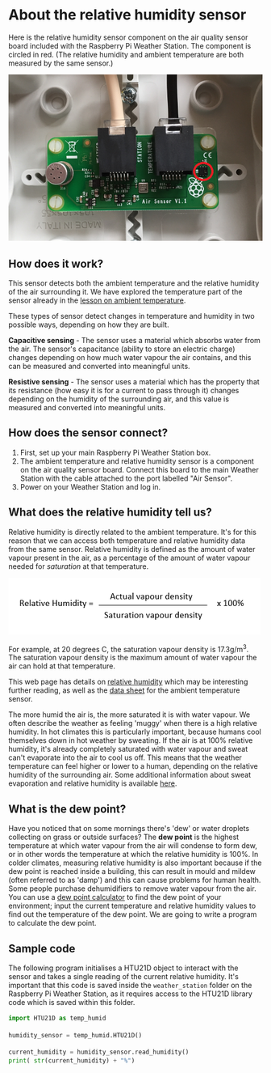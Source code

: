 # About the relative humidity sensor

Here is the relative humidity sensor component on the air quality sensor board included with the Raspberry Pi Weather Station. The component is circled in red. (The relative humidity and ambient temperature are both measured by the same sensor.)

![Relative Humidity Sensor](../lesson-7/images/air_board.png)

## How does it work?

This sensor detects both the ambient temperature and the relative humidity of the air surrounding it. We have explored the temperature part of the sensor already in the [lesson on ambient temperature](../lesson-6/lesson.md).

These types of sensor detect changes in temperature and humidity in two possible ways, depending on how they are built.

**Capacitive sensing** - The sensor uses a material which absorbs water from the air. The sensor's capacitance (ability to store an electric charge) changes depending on how much water vapour the air contains, and this can be measured and converted into meaningful units.

**Resistive sensing** - The sensor uses a material which has the property that its resistance (how easy it is for a current to pass through it) changes depending on the humidity of the surrounding air, and this value is measured and converted into meaningful units.


## How does the sensor connect?

1. First, set up your main Raspberry Pi Weather Station box.
1. The ambient temperature and relative humidity sensor is a component on the air quality sensor board. Connect this board to the main Weather Station with the cable attached to the port labelled "Air Sensor".
1. Power on your Weather Station and log in.

## What does the relative humidity tell us?

Relative humidity is directly related to the ambient temperature. It's for this reason that we can access both temperature and relative humidity data from the same sensor. Relative humidity is defined as the amount of water vapour present in the air, as a percentage of the amount of water vapour needed for *saturation* at that temperature.

![Relative humidity equation](../lesson-7/images/relative_humidity_equation.png)

For example, at 20 degrees C, the saturation vapour density is 17.3g/m<sup>3</sup>. The saturation vapour density is the maximum amount of water vapour the air can hold at that temperature.

This web page has details on [relative humidity](http://hyperphysics.phy-astr.gsu.edu/hbase/Kinetic/relhum.html) which may be interesting further reading, as well as the [data sheet](http://www.mouser.co.uk/pdfdocs/HTU21DF.PDF) for the ambient temperature sensor.

The more humid the air is, the more saturated it is with water vapour. We often describe the weather as feeling 'muggy' when there is a high relative humidity. In hot climates this is particularly important, because humans cool themselves down in hot weather by sweating. If the air is at 100% relative humidity, it's already completely saturated with water vapour and sweat can't evaporate into the air to cool us off. This means that the weather temperature can feel higher or lower to a human, depending on the relative humidity of the surrounding air. Some additional information about sweat evaporation and relative humidity is available [here](http://www.fs.fed.us/eng/pubs/htmlpubs/htm10512316/).

## What is the dew point?

Have you noticed that on some mornings there's 'dew' or water droplets collecting on grass or outside surfaces? The **dew point** is the highest temperature at which water vapour from the air will condense to form dew, or in other words the temperature at which the relative humidity is 100%. In colder climates, measuring relative humidity is also important because if the dew point is reached inside a building, this can result in mould and mildew (often referred to as 'damp') and this can cause problems for human health. Some people purchase dehumidifiers to remove water vapour from the air. You can use a [dew point calculator](http://www.ajdesigner.com/phphumidity/dewpoint_equation_dewpoint_temperature.php) to find the dew point of your environment; input the current temperature and relative humidity values to find out the temperature of the dew point. We are going to write a program to calculate the dew point.

## Sample code

The following program initialises a HTU21D object to interact with the sensor and takes a single reading of the current relative humidity. It's important that this code is saved inside the `weather_station` folder on the Raspberry Pi Weather Station, as it requires access to the HTU21D library code which is saved within this folder.

```python
import HTU21D as temp_humid

humidity_sensor = temp_humid.HTU21D()

current_humidity = humidity_sensor.read_humidity()
print( str(current_humidity) + "%")

```

